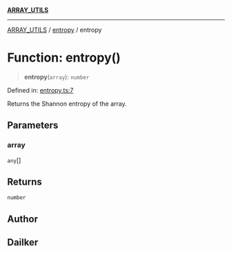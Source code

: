 [**ARRAY_UTILS**](../../README.md)

***

[ARRAY_UTILS](../../README.md) / [entropy](../README.md) / entropy

# Function: entropy()

> **entropy**(`array`): `number`

Defined in: [entropy.ts:7](https://github.com/dailker/everyutil/blob/9f9d77d7401f21657d579473c8868c96f7b4bad7/src/array/entropy.ts#L7)

Returns the Shannon entropy of the array.

## Parameters

### array

`any`[]

## Returns

`number`

## Author

## Dailker
